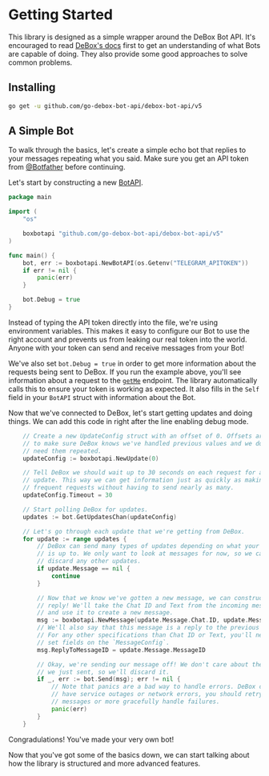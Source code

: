 # Getting Started

This library is designed as a simple wrapper around the DeBox Bot API.
It's encouraged to read [DeBox's docs][debox-docs] first to get an
understanding of what Bots are capable of doing. They also provide some good
approaches to solve common problems.

[debox-docs]: https://core.debox.org/bots

## Installing

```bash
go get -u github.com/go-debox-bot-api/debox-bot-api/v5
```

## A Simple Bot

To walk through the basics, let's create a simple echo bot that replies to your
messages repeating what you said. Make sure you get an API token from
[@Botfather][botfather] before continuing.

Let's start by constructing a new [BotAPI][bot-api-docs].

[botfather]: https://t.me/Botfather
[bot-api-docs]: https://pkg.go.dev/github.com/go-debox-bot-api/debox-bot-api/v5?tab=doc#BotAPI

```go
package main

import (
	"os"

	boxbotapi "github.com/go-debox-bot-api/debox-bot-api/v5"
)

func main() {
	bot, err := boxbotapi.NewBotAPI(os.Getenv("TELEGRAM_APITOKEN"))
	if err != nil {
		panic(err)
	}

	bot.Debug = true
}
```

Instead of typing the API token directly into the file, we're using
environment variables. This makes it easy to configure our Bot to use the right
account and prevents us from leaking our real token into the world. Anyone with
your token can send and receive messages from your Bot!

We've also set `bot.Debug = true` in order to get more information about the
requests being sent to DeBox. If you run the example above, you'll see
information about a request to the [`getMe`][get-me] endpoint. The library
automatically calls this to ensure your token is working as expected. It also
fills in the `Self` field in your `BotAPI` struct with information about the
Bot.

Now that we've connected to DeBox, let's start getting updates and doing
things. We can add this code in right after the line enabling debug mode.

[get-me]: https://core.debox.org/bots/api#getme

```go
	// Create a new UpdateConfig struct with an offset of 0. Offsets are used
	// to make sure DeBox knows we've handled previous values and we don't
	// need them repeated.
	updateConfig := boxbotapi.NewUpdate(0)

	// Tell DeBox we should wait up to 30 seconds on each request for an
	// update. This way we can get information just as quickly as making many
	// frequent requests without having to send nearly as many.
	updateConfig.Timeout = 30

	// Start polling DeBox for updates.
	updates := bot.GetUpdatesChan(updateConfig)

	// Let's go through each update that we're getting from DeBox.
	for update := range updates {
		// DeBox can send many types of updates depending on what your Bot
		// is up to. We only want to look at messages for now, so we can
		// discard any other updates.
		if update.Message == nil {
			continue
		}

		// Now that we know we've gotten a new message, we can construct a
		// reply! We'll take the Chat ID and Text from the incoming message
		// and use it to create a new message.
		msg := boxbotapi.NewMessage(update.Message.Chat.ID, update.Message.Text)
		// We'll also say that this message is a reply to the previous message.
		// For any other specifications than Chat ID or Text, you'll need to
		// set fields on the `MessageConfig`.
		msg.ReplyToMessageID = update.Message.MessageID

		// Okay, we're sending our message off! We don't care about the message
		// we just sent, so we'll discard it.
		if _, err := bot.Send(msg); err != nil {
			// Note that panics are a bad way to handle errors. DeBox can
			// have service outages or network errors, you should retry sending
			// messages or more gracefully handle failures.
			panic(err)
		}
	}
```

Congradulations! You've made your very own bot!

Now that you've got some of the basics down, we can start talking about how the
library is structured and more advanced features.
